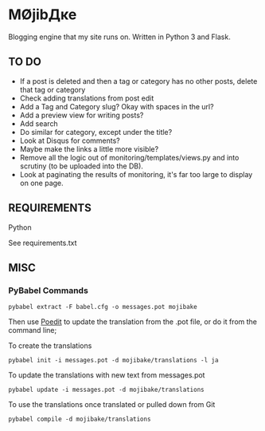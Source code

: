 ﻿MØjibДĸe
================================

Blogging engine that my site runs on.
Written in Python 3 and Flask.


TO DO
-------------------------
- If a post is deleted and then a tag or category has no other posts, delete that tag or category
- Check adding translations from post edit
- Add a Tag and Category slug? Okay with spaces in the url?
- Add a preview view for writing posts?
- Add search
- Do similar for category, except under the title?
- Look at Disqus for comments?
- Maybe make the links a little more visible?
- Remove all the logic out of monitoring/templates/views.py and into scrutiny (to be uploaded into the DB).
 - Look at paginating the results of monitoring, it's far too large to display on one page.


REQUIREMENTS
-------------------------

Python

See requirements.txt

MISC
-------------------------

### PyBabel Commands ###
    pybabel extract -F babel.cfg -o messages.pot mojibake

Then use [Poedit](http://poedit.net/) to update the translation from the .pot file, or do it from the command line;

To create the translations

    pybabel init -i messages.pot -d mojibake/translations -l ja

To update the translations with new text from messages.pot

    pybabel update -i messages.pot -d mojibake/translations

To use the translations once translated or pulled down from Git

    pybabel compile -d mojibake/translations
